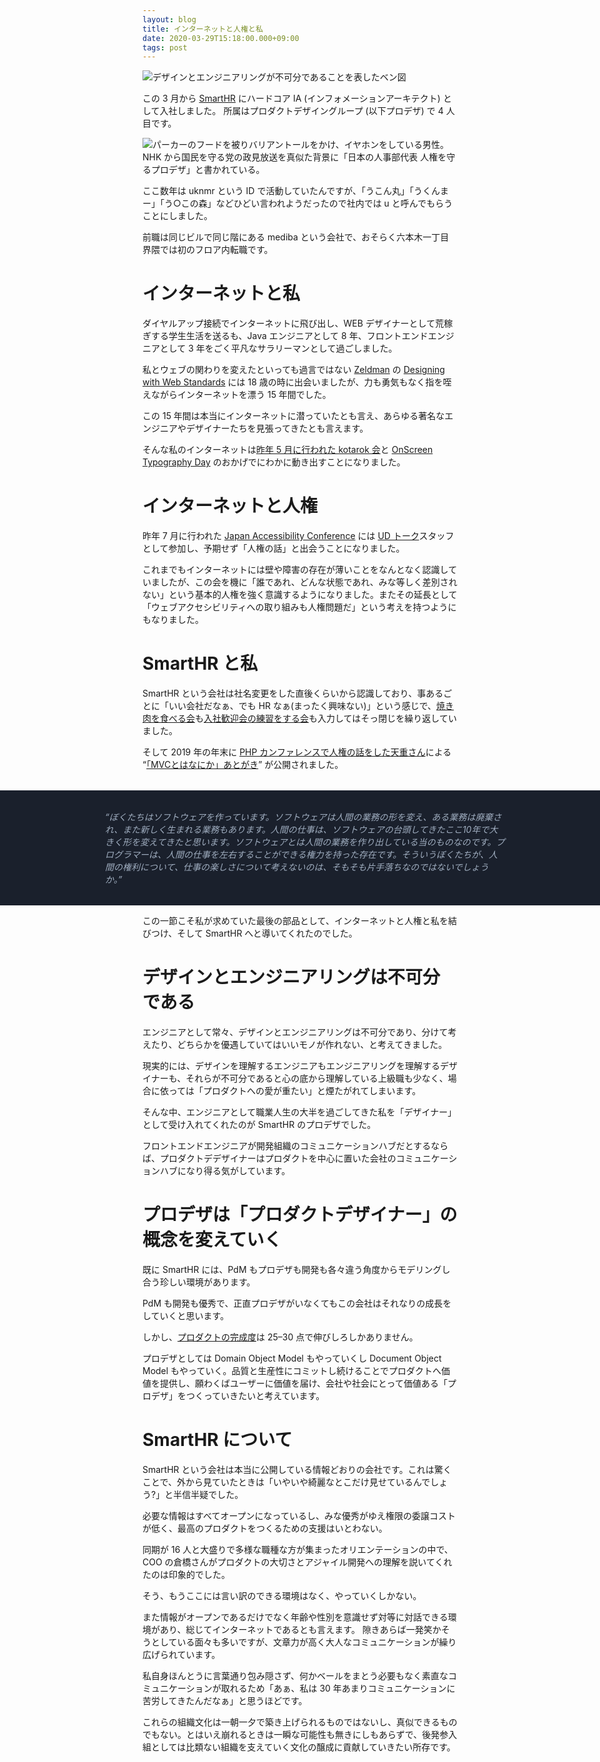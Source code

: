 ```yaml
---
layout: blog
title: インターネットと人権と私
date: 2020-03-29T15:18:00.000+09:00
tags: post
---
```


![デザインとエンジニアリングが不可分であることを表したベン図](https://i.gyazo.com/4f093cd35781760fd055ba85b58e84b3.png)

<time datetime="2020-03-01">この 3 月</time>から [SmartHR](https://smarthr.jp/) にハードコア IA (インフォメーションアーキテクト) として入社しました。
所属はプロダクトデザイングループ (以下プロデザ) で 4 人目です。

![パーカーのフードを被りバリアントールをかけ、イヤホンをしている男性。NHK から国民を守る党の政見放送を真似た背景に「日本の人事部代表 人権を守るプロデザ」と書かれている。](https://i.gyazo.com/95c7537c934ab0752ccd20404f5a22f6.png)

ここ数年は uknmr という ID で活動していたんですが、「うこん丸」「うくんまー」「う○この森」などひどい言われようだったので社内では u と呼んでもらうことにしました。

前職は同じビルで同じ階にある mediba という会社で、おそらく六本木一丁目界隈では初のフロア内転職です。

# インターネットと私

ダイヤルアップ接続でインターネットに飛び出し、WEB デザイナーとして荒稼ぎする学生生活を送るも、Java エンジニアとして 8 年、フロントエンドエンジニアとして 3 年をごく平凡なサラリーマンとして過ごしました。

私とウェブの関わりを変えたといっても過言ではない [Zeldman](https://www.zeldman.com/) の [Designing with Web Standards](https://www.amazon.co.jp/o/ASIN/4839913110/ref-00-22/) には 18 歳の時に出会いましたが、力も勇気もなく指を咥えながらインターネットを漂う 15 年間でした。

この 15 年間は本当にインターネットに潜っていたとも言え、あらゆる著名なエンジニアやデザイナーたちを見張ってきたとも言えます。

そんな私のインターネットは<a href="https://twitter.com/kotarok/status/1123520129298362369"><time datetime="2019-05-01">昨年 5 月</time>に行われた kotarok 会</a>と [OnScreen Typography Day](https://ost.today/) のおかげでにわかに動き出すことになりました。

# インターネットと人権

<time datetime="2019-07-20">昨年 7 月</time>に行われた [Japan Accessibility Conference](https://japan-a11y-conf.com/vol2/) には [UD トーク](https://udtalk.jp/)スタッフとして参加し、予期せず「人権の話」と出会うことになりました。

これまでもインターネットには壁や障害の存在が薄いことをなんとなく認識していましたが、この会を機に「誰であれ、どんな状態であれ、みな等しく差別されない」という基本的人権を強く意識するようになりました。またその延長として「ウェブアクセシビリティへの取り組みも人権問題だ」という考えを持つようにもなりました。

# SmartHR と私

SmartHR という会社は社名変更をした直後くらいから認識しており、事あるごとに「いい会社だなぁ、でも HR なぁ(まったく興味ない)」という感じで、[焼き肉を食べる会](https://docs.google.com/forms/d/e/1FAIpQLScrOLyGlBDf-_rVsaGKcqMhgoZP0rwn4rUM5Dt_pC5xcqhjWg/viewform)も[入社歓迎会の練習をする会](https://tech.smarthr.jp/entry/2018/07/10/105500)も入力してはそっ閉じを繰り返していました。

そして 2019 年の年末に [PHP カンファレンスで人権の話をした天重さん](https://twitter.com/tenjuu99/status/1200275894612312064)による “[「MVCとはなにか」あとがき](https://note.com/tenjuu99/n/nbbb4b273676d)” が公開されました。

<blockquote style="
  transform: translateX(-50%);
  margin-top: 2rem;
  margin-left: 50%;
  background-color: #1a202c;
  width: 100vw;
  font-size: .875rem;
  font-style: italic;
  color: #a0aec0;
">
  <p style="
    margin: auto;
    margin-top: 0;
    padding: 2rem;
    max-width: 40rem;
  ">“ぼくたちはソフトウェアを作っています。ソフトウェアは人間の業務の形を変え、ある業務は廃棄され、また新しく生まれる業務もあります。人間の仕事は、ソフトウェアの台頭してきたここ10年で大きく形を変えてきたと思います。ソフトウェアとは人間の業務を作り出している当のものなのです。プログラマーは、人間の仕事を左右することができる権力を持った存在です。そういうぼくたちが、人間の権利について、仕事の楽しさについて考えないのは、そもそも片手落ちなのではないでしょうか。”</p>
</blockquote>

この一節こそ私が求めていた最後の部品として、インターネットと人権と私を結びつけ、そして SmartHR へと導いてくれたのでした。

# デザインとエンジニアリングは不可分である

エンジニアとして常々、デザインとエンジニアリングは不可分であり、分けて考えたり、どちらかを優遇していてはいいモノが作れない、と考えてきました。

現実的には、デザインを理解するエンジニアもエンジニアリングを理解するデザイナーも、それらが不可分であると心の底から理解している上級職も少なく、場合に依っては「プロダクトへの愛が重たい」と煙たがれてしまいます。

そんな中、エンジニアとして職業人生の大半を過ごしてきた私を「デザイナー」として受け入れてくれたのが SmartHR のプロデザでした。

フロントエンドエンジニアが開発組織のコミュニケーションハブだとするならば、プロダクトデデザイナーはプロダクトを中心に置いた会社のコミュニケーションハブになり得る気がしています。

# プロデザは「プロダクトデザイナー」の概念を変えていく

既に SmartHR には、PdM もプロデザも開発も各々違う角度からモデリングし合う珍しい環境があります。

PdM も開発も優秀で、正直プロデザがいなくてもこの会社はそれなりの成長をしていくと思います。

しかし、[プロダクトの完成度](https://blog.shojimiyata.com/entry/2020/03/03/145943)は 25–30 点で伸びしろしかありません。

プロデザとしては Domain Object Model もやっていくし Document Object Model もやっていく。品質と生産性にコミットし続けることでプロダクトへ価値を提供し、願わくばユーザーに価値を届け、会社や社会にとって価値ある「プロデザ」をつくっていきたいと考えています。

# SmartHR について

SmartHR という会社は本当に公開している情報どおりの会社です。これは驚くことで、外から見ていたときは「いやいや綺麗なとこだけ見せているんでしょう?」と半信半疑でした。

必要な情報はすべてオープンになっているし、みな優秀がゆえ権限の委譲コストが低く、最高のプロダクトをつくるための支援はいとわない。

同期が 16 人と大盛りで多様な職種な方が集まったオリエンテーションの中で、COO の倉橋さんがプロダクトの大切さとアジャイル開発への理解を説いてくれたのは印象的でした。

そう、もうここには言い訳のできる環境はなく、やっていくしかない。

また情報がオープンであるだけでなく年齢や性別を意識せず対等に対話できる環境があり、総じてインターネットであるとも言えます。
隙きあらば一発笑かそうとしている面々も多いですが、文章力が高く大人なコミュニケーションが繰り広げられています。

私自身ほんとうに言葉通り包み隠さず、何かベールをまとう必要もなく素直なコミュニケーションが取れるため「あぁ、私は 30 年あまりコミュニケーションに苦労してきたんだなぁ」と思うほどです。

これらの組織文化は一朝一夕で築き上げられるものではないし、真似できるものでもない。とはいえ崩れるときは一瞬な可能性も無きにしもあらずで、後発参入組としては比類ない組織を支えていく文化の醸成に貢献していきたい所存です。
